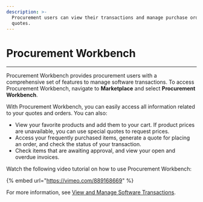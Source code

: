 ```yaml
---
description: >-
  Procurement users can view their transactions and manage purchase orders and
  quotes.
---
```


# Procurement Workbench

***

Procurement Workbench provides procurement users with a comprehensive set of features to manage software transactions. To access Procurement Workbench, navigate to **Marketplace** and select **Procurement Workbench**.

With Procurement Workbench, you can easily access all information related to your quotes and orders. You can also:

* View your favorite products and add them to your cart. If product prices are unavailable, you can use special quotes to request prices.
* Access your frequently purchased items, generate a quote for placing an order, and check the status of your transaction.
* Check items that are awaiting approval, and view your open and overdue invoices.

Watch the following video tutorial on how to use Procurement Workbench:

{% embed url="https://vimeo.com/889168669" %}

For more information, see [View and Manage Software Transactions](view-software-transactions.md).
